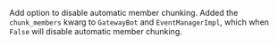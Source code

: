 Add option to disable automatic member chunking.
Added the `chunk_members` kwarg to `GatewayBot` and `EventManagerImpl`, which when `False` will disable automatic member chunking.

